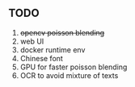 ## TODO
1. <del>opencv poisson blending</del>
2. web UI
3. docker runtime env
4. Chinese font
5. GPU for faster poisson blending
6. OCR to avoid mixture of texts
